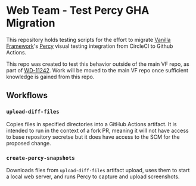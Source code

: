 # Web Team - Test Percy GHA Migration

This repository holds testing scripts for the effort to migrate [Vanilla Framework](https://github.com/canonical/vanilla-framework)'s
[Percy](https://percy.io) visual testing integration from CircleCI to Github Actions.

This repo was created to test this behavior outside of the main VF repo, as part of [WD-11242](https://warthogs.atlassian.net/browse/WD-11242).
Work will be moved to the main VF repo once sufficient knowledge is gained from this repo.

## Workflows

### `upload-diff-files`

Copies files in specified directories into a GitHub Actions artifact. It is intended to run in
the context of a fork PR, meaning it will not have access to base repository secretse but it does have access to the SCM
for the proposed change.

### `create-percy-snapshots`

Downloads files from `upload-diff-files` artifact upload, uses them to start a local web server, and runs Percy to
capture and upload screenshots.
